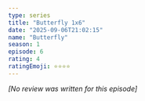 ```yaml
---
type: series
title: "Butterfly 1x6"
date: "2025-09-06T21:02:15"
name: "Butterfly"
season: 1
episode: 6
rating: 4
ratingEmoji: ⭐️⭐️⭐️⭐️
---
```


*[No review was written for this episode]*

